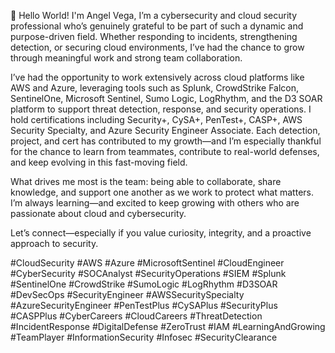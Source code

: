 👋 Hello World! I'm Angel Vega, I’m a cybersecurity and cloud security professional who’s genuinely grateful to be part of such a dynamic and purpose-driven field. Whether responding to incidents, strengthening detection, or securing cloud environments, I’ve had the chance to grow through meaningful work and strong team collaboration.

I’ve had the opportunity to work extensively across cloud platforms like AWS and Azure, leveraging tools such as Splunk, CrowdStrike Falcon, SentinelOne, Microsoft Sentinel, Sumo Logic, LogRhythm, and the D3 SOAR platform to support threat detection, response, and security operations. I hold certifications including Security+, CySA+, PenTest+, CASP+, AWS Security Specialty, and Azure Security Engineer Associate. Each detection, project, and cert has contributed to my growth—and I’m especially thankful for the chance to learn from teammates, contribute to real-world defenses, and keep evolving in this fast-moving field.

What drives me most is the team: being able to collaborate, share knowledge, and support one another as we work to protect what matters. I’m always learning—and excited to keep growing with others who are passionate about cloud and cybersecurity.

Let’s connect—especially if you value curiosity, integrity, and a proactive approach to security.

#CloudSecurity #AWS #Azure #MicrosoftSentinel #CloudEngineer #CyberSecurity #SOCAnalyst #SecurityOperations #SIEM #Splunk #SentinelOne #CrowdStrike #SumoLogic #LogRhythm #D3SOAR #DevSecOps #SecurityEngineer #AWSSecuritySpecialty #AzureSecurityEngineer #PenTestPlus #CySAPlus #SecurityPlus #CASPPlus #CyberCareers #CloudCareers #ThreatDetection #IncidentResponse #DigitalDefense #ZeroTrust #IAM #LearningAndGrowing #TeamPlayer #InformationSecurity #Infosec #SecurityClearance
